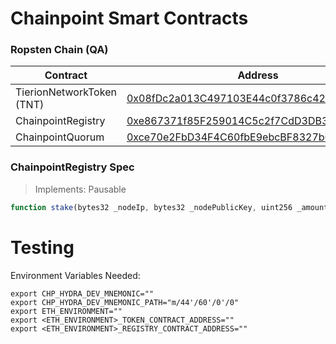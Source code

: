 # Chainpoint Smart Contracts

### Ropsten Chain (QA)

| Contract  | Address |
| ------------- | ------------- |
| TierionNetworkToken (TNT)  | [0x08fDc2a013C497103E44c0f3786c4209E27F0E78](https://ropsten.etherscan.io/address/0x08fDc2a013C497103E44c0f3786c4209E27F0E78) |
| ChainpointRegistry | [0xe867371f85F259014C5c2f7CdD3DB349D5Fef67B](https://ropsten.etherscan.io/address/0xe867371f85F259014C5c2f7CdD3DB349D5Fef67B) |
| ChainpointQuorum | [0xce70e2FbD34F4C60fbE9ebcBF8327b6Ea6ada979](https://ropsten.etherscan.io/address/0xce70e2FbD34F4C60fbE9ebcBF8327b6Ea6ada979) |

<!-- ### Kovan Chain (STAGING)

| Contract  | Address |
| ------------- | ------------- |
| TierionNetworkToken (TNT)  | [0xB0713EDb6Bb0c5b9156f97D129C7945362fBfE7D](https://rinkeby.etherscan.io/address/0xB0713EDb6Bb0c5b9156f97D129C7945362fBfE7D) |
| ChainpointRegistry | [0x1AFDaF7eb8dA7Dd8E4aA62C2C75f835FD77cC270](https://rinkeby.etherscan.io/address/0x1AFDaF7eb8dA7Dd8E4aA62C2C75f835FD77cC270) |
| ChainpointQuorum | [0x4C10314849b7e9efc19b9EBF324E6268d07F1D16](https://rinkeby.etherscan.io/address/0x4C10314849b7e9efc19b9EBF324E6268d07F1D16) | -->

### ChainpointRegistry Spec

> Implements: Pausable

```js
function stake(bytes32 _nodeIp, bytes32 _nodePublicKey, uint256 _amount, uint256 _duration) public returns (bool);
```

# Testing

Environment Variables Needed:
```
export CHP_HYDRA_DEV_MNEMONIC=""
export CHP_HYDRA_DEV_MNEMONIC_PATH="m/44'/60'/0'/0"
export ETH_ENVIRONMENT=""
export <ETH_ENVIRONMENT>_TOKEN_CONTRACT_ADDRESS=""
export <ETH_ENVIRONMENT>_REGISTRY_CONTRACT_ADDRESS=""
```